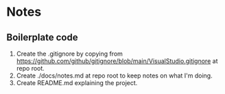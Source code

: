# Notes

## Boilerplate code

1. Create the .gitignore by copying from https://github.com/github/gitignore/blob/main/VisualStudio.gitignore at repo root.
2. Create ./docs/notes.md at repo root to keep notes on what I'm doing.
3. Create README.md explaining the project.
